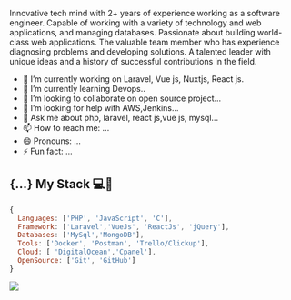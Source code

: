 Innovative tech mind with 2+ years of experience working as a software engineer. Capable of working with a variety of technology and web applications, and managing databases. Passionate about building world-class web applications. The valuable team member who has experience diagnosing problems and developing solutions. A talented leader with unique ideas and a history of successful contributions in the field.

- 🔭 I’m currently working on Laravel, Vue js, Nuxtjs, React js.
- 🌱 I’m currently learning Devops..
- 👯 I’m looking to collaborate on open source project...
- 🤔 I’m looking for help with AWS,Jenkins...
- 💬 Ask me about php, laravel, react js,vue js, mysql...
- 📫 How to reach me: ...
- 😄 Pronouns: ...
- ⚡ Fun fact: ...

## {...} My Stack 💻🚀

```js
{
  Languages: ['PHP', 'JavaScript', 'C'],
  Framework: ['Laravel','VueJs', 'ReactJs', 'jQuery'],
  Databases: ['MySql','MongoDB'],
  Tools: ['Docker', 'Postman', 'Trello/Clickup'],
  Cloud: [ 'DigitalOcean','Cpanel'],
  OpenSource: ['Git', 'GitHub']
}
```
<img src="https://github-readme-stats.vercel.app/api/?username=sazibuddin&show_icons=true&title_color=#454441&icon_color=79ff97&text_color=#454441&bg_color=#dedcd7">
